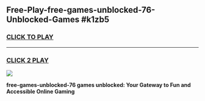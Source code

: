 
## Free-Play-free-games-unblocked-76-Unblocked-Games #k1zb5
<h3>
<a href="https://news.freeplayer.one?title=free-games-unblocked-76&ref=8M">CLICK TO PLAY</a></h3>
<hr>

<h3>
<a href="https://news.freeplayer.one?title=free-games-unblocked-76&ref=8M">CLICK 2 PLAY</a>
  
</h3>

<a href="https://news.freeplayer.one?title=free-games-unblocked-76&ref=8M"><img src="https://clearcache.store/games.png"></a>


**free-games-unblocked-76 games unblocked: Your Gateway to Fun and Accessible Online Gaming**
